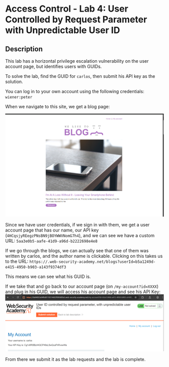 # Access Control - Lab 4: User Controlled by Request Parameter with Unpredictable User ID

## Description
This lab has a horizontal privilege escalation vulnerability on the user account page, but identifies users with GUIDs.

To solve the lab, find the GUID for `carlos`, then submit his API key as the solution.

You can log in to your own account using the following credentials: `wiener:peter`

When we navigate to this site, we get a blog page:

![](blog.png)

Since we have user credentials, if we sign in with them, we get a user account page that has our name, our API key (`4HCqsjyREegzPNsBN9jBOYWWVNomG7h4`), and we can see we have a custom URL: `5aa3e0b5-aafe-41d9-a96d-b2222698e4e8`

If we go through the blogs, we can actually see that one of them was written by carlos, and the author name is clickable. Clicking on this takes us to the URL:
`https://.web-security-academy.net/blogs?userId=b5a1249d-e415-4950-b903-a143f9374df3`

This means we can see what his GUID is.

If we take that and go back to our account page (on `/my-account?id=XXXX`) and plug in his GUID, we will access his account page and see his API Key:
![](carlos_page.png)

From there we submit it as the lab requests and the lab is complete.